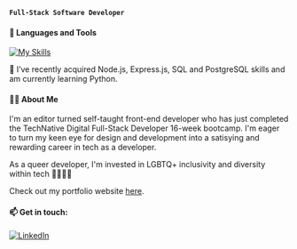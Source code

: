 **`Full-Stack Software Developer`**

#### 🧰 Languages and Tools 
[![My Skills](https://skillicons.dev/icons?i=js,html,css,react,redux,vscode,github,git,nodejs,expressjs,postgres,py)](https://skillicons.dev) 

🌱 I’ve recently acquired Node.js, Express.js, SQL and PostgreSQL skills and am currently learning Python.

#### 🏳️‍🌈 About Me
I'm an editor turned self-taught front-end developer who has just completed the TechNative Digital Full-Stack Developer 16-week bootcamp. I'm eager to turn my keen eye for design and development into a satisying and rewarding career in tech as a developer. 

As a queer developer, I'm invested in LGBTQ+ inclusivity and diversity within tech 🏳️‍🌈🏳️‍⚧️ 

Check out my portfolio website [here](https://sbennett.dev). 

#### 📫 Get in touch:
 
[![LinkedIn](https://img.shields.io/badge/LinkedIn-0077B5?style=for-the-badge&logo=linkedin&logoColor=white)](https://www.linkedin.com/in/susannah-bennett-a16627181/)



<!--
- 🔭 I’m currently working on ...
- 🌱 I’m currently learning ...
- 👯 I’m looking to collaborate on ...
- 🤔 I’m looking for help with ...
- 💬 Ask me about ...
- 📫 How to reach me: ...
- 😄 Pronouns: ...
- ⚡ Fun fact: ...

### Hi there 👋

## 🚀 About Me

## 🌱 Currently Exploring
-->
